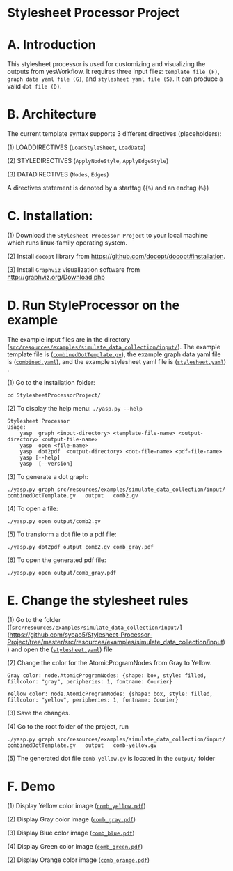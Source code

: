 # Stylesheet Processor Project

A. Introduction
================

This stylesheet processor is used for customizing and visualizing the outputs from yesWorkflow. It requires three input files: `template file (F)`, `graph data yaml file (G)`, and `stylesheet yaml file (S)`. It can produce a valid `dot file (D)`.

B. Architecture
===============

The current template syntax supports 3 different directives (placeholders):

(1) LOADDIRECTIVES (`LoadStyleSheet`, `LoadData`)

(2) STYLEDIRECTIVES (`ApplyNodeStyle`, `ApplyEdgeStyle`)

(3) DATADIRECTIVES (`Nodes`, `Edges`)

A directives statement is denoted by a starttag (`{%`) and an endtag (`%}`)


C. Installation:
================

(1) Download the `Stylesheet Processor Project` to your local machine which runs linux-family operating system.

(2) Install `docopt` library from https://github.com/docopt/docopt#installation.

(3) Install `Graphviz` visualization software from http://graphviz.org/Download.php
 
 
D. Run StyleProcessor on the example
=====================================

The example input files are in the directory ([`src/resources/examples/simulate_data_collection/input/`](https://github.com/sycao5/Stylesheet-Processor-Project/tree/master/src/resources/examples/simulate_data_collection/input)). The example template file is ([`combinedDotTemplate.gv`](https://github.com/sycao5/Stylesheet-Processor-Project/blob/master/src/resources/examples/simulate_data_collection/input/combinedDotTemplate.gv)), the example graph data yaml file is ([`combined.yaml`](https://github.com/sycao5/Stylesheet-Processor-Project/blob/master/src/resources/examples/simulate_data_collection/input/combined.yaml)), and the example stylesheet yaml file is ([`stylesheet.yaml`](https://github.com/sycao5/Stylesheet-Processor-Project/blob/master/src/resources/examples/simulate_data_collection/input/stylesheet.yaml)) .

(1) Go to the installation folder: 

    cd StylesheetProcessorProject/

(2) To display the help menu:  `./yasp.py --help`
      
    Stylesheet Processor
    Usage:
        yasp  graph <input-directory> <template-file-name> <output-directory> <output-file-name>
        yasp  open <file-name>
        yasp  dot2pdf  <output-directory> <dot-file-name> <pdf-file-name>
        yasp [--help]
        yasp  [--version]
    
(3) To generate a dot graph:
    
    ./yasp.py graph src/resources/examples/simulate_data_collection/input/  combinedDotTemplate.gv   output   comb2.gv 

(4) To open a file: 

    ./yasp.py open output/comb2.gv 

(5) To transform a dot file to a pdf file: 

    ./yasp.py dot2pdf output comb2.gv comb_gray.pdf 

(6) To open the generated pdf file:  

    ./yasp.py open output/comb_gray.pdf 


E. Change the stylesheet rules
===============================

(1) Go to the folder ([`src/resources/examples/simulate_data_collection/input/`] (https://github.com/sycao5/Stylesheet-Processor-Project/tree/master/src/resources/examples/simulate_data_collection/input)) and open the ([`stylesheet.yaml`](https://github.com/sycao5/Stylesheet-Processor-Project/blob/master/src/resources/examples/simulate_data_collection/input/stylesheet.yaml)) file

(2) Change the color for the AtomicProgramNodes from Gray to Yellow. 

    Gray color: node.AtomicProgramNodes: {shape: box, style: filled, fillcolor: "gray", peripheries: 1, fontname: Courier}

    Yellow color: node.AtomicProgramNodes: {shape: box, style: filled, fillcolor: "yellow", peripheries: 1, fontname: Courier} 

(3) Save the changes.

(4) Go to the root folder of the project, run

    ./yasp.py graph src/resources/examples/simulate_data_collection/input/  combinedDotTemplate.gv   output   comb-yellow.gv 

(5) The generated dot file `comb-yellow.gv` is located in the `output/` folder


F. Demo
========

(1) Display Yellow color image ([`comb_yellow.pdf`](https://github.com/sycao5/Stylesheet-Processor-Project/blob/master/output/comb_yellow.pdf))

(2) Display Gray color image ([`comb_gray.pdf`](https://github.com/sycao5/Stylesheet-Processor-Project/blob/master/output/comb_gray.pdf))

(3) Display Blue color image ([`comb_blue.pdf`](https://github.com/sycao5/Stylesheet-Processor-Project/blob/master/output/comb_blue.pdf))

(4) Display Green color image ([`comb_green.pdf`](https://github.com/sycao5/Stylesheet-Processor-Project/blob/master/output/comb_green.pdf))

(2) Display Orange color image ([`comb_orange.pdf`](https://github.com/sycao5/Stylesheet-Processor-Project/blob/master/output/comb_orange.pdf))


